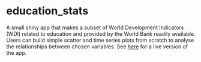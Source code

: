 # education_stats

A small shiny app that makes a subset of World Development Indicators (WDI) related to education and provided by the World Bank readily available. Users can build simple scatter and time series plots from scratch to analyse the relationships between chosen variables. See [here](https://patalt.shinyapps.io/education_in_numbers/) for a live version of the app.

